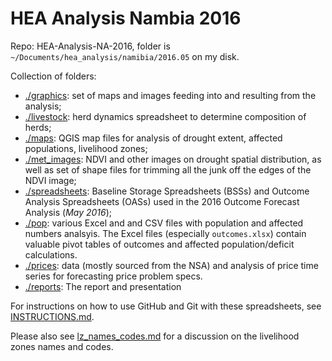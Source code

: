 # HEA Analysis Nambia 2016

Repo: HEA-Analysis-NA-2016, folder is `~/Documents/hea_analysis/namibia/2016.05` on my disk.

Collection of folders:
* [./graphics](https://github.com/CharlesRethman/HEA-Analysis-NA-2016/tree/master/graphics): set of maps and images feeding into and resulting from the analysis;
* [./livestock](https://github.com/CharlesRethman/HEA-Analysis-NA-2016/tree/master/livestock): herd dynamics spreadsheet to determine composition of herds;
* [./maps](https://github.com/CharlesRethman/HEA-Analysis-NA-2016/tree/master/maps): QGIS map files for analysis of drought extent, affected populations, livelihood zones;
* [./met_images](https://github.com/CharlesRethman/HEA-Analysis-NA-2016/tree/master/met_images): NDVI and other images on drought spatial distribution, as well as set of shape files for trimming all the junk off the edges of the NDVI image;
* [./spreadsheets](https://github.com/CharlesRethman/HEA-Analysis-NA-2016/tree/master/spreadsheets): Baseline Storage Spreadsheets (BSSs) and Outcome Analysis Spreadsheets (OASs) used in the 2016 Outcome Forecast Analysis (_May 2016_);
* [./pop](https://github.com/CharlesRethman/HEA-Analysis-NA-2016/tree/master/pop): various Excel and and CSV files with population and affected numbers analsyis. The Excel files (especially `outcomes.xlsx`) contain valuable pivot tables of outcomes and affected population/deficit calculations.
* [./prices](https://github.com/CharlesRethman/HEA-Analysis-NA-2016/tree/master/prices): data (mostly sourced from the NSA) and analysis of price time series for forecasting price problem specs.
* [./reports](https://github.com/CharlesRethman/HEA-Analysis-NA-2016/tree/master/reports): The report and presentation

For instructions on how to use GitHub and Git with these spreadsheets, see [INSTRUCTIONS.md](https://github.com/CharlesRethman/HEA-Analysis-NA-2016/blob/master/INSTRUCTIONS.md).

Please also see [lz_names_codes.md](https://github.com/CharlesRethman/HEA-Analysis-NA-2016/blob/master/lz_names_codes.md) for a discussion on the livelihood zones names and codes.
